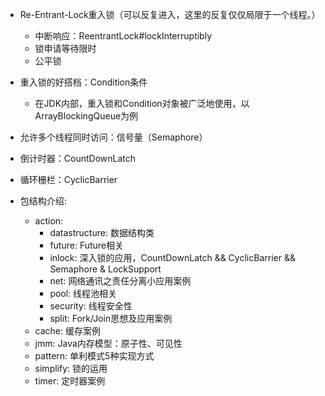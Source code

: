 - Re-Entrant-Lock重入锁（可以反复进入，这里的反复仅仅局限于一个线程。）
	- 中断响应：ReentrantLock#lockInterruptibly
	- 锁申请等待限时
	- 公平锁

- 重入锁的好搭档：Condition条件
	- 在JDK内部，重入锁和Condition对象被广泛地使用，以ArrayBlockingQueue为例

- 允许多个线程同时访问：信号量（Semaphore）

- 倒计时器：CountDownLatch

- 循环栅栏：CyclicBarrier

- 包结构介绍:
	- action:
	   - datastructure: 数据结构类
	   - future: Future相关
	   - inlock: 深入锁的应用，CountDownLatch && CyclicBarrier && Semaphore & LockSupport
	   - net: 网络通讯之责任分离小应用案例
	   - pool: 线程池相关
	   - security: 线程安全性
	   - split: Fork/Join思想及应用案例
	- cache: 缓存案例
	- jmm: Java内存模型：原子性、可见性
	- pattern: 单利模式5种实现方式
	- simplify: 锁的运用
	- timer: 定时器案例
